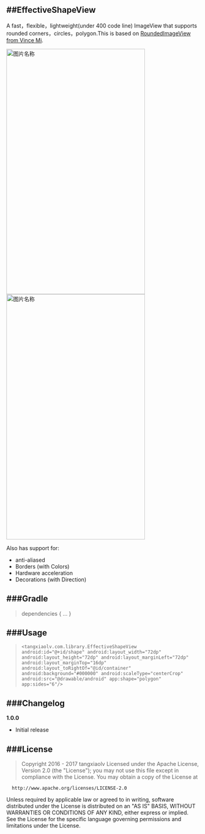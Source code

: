 ##EffectiveShapeView
---
A fast，flexible，lightweight(under 400 code line) ImageView that supports rounded corners，circles，polygon.This is based on [RoundedImageView from Vince Mi](https://github.com/vinc3m1/RoundedImageView).

 <img src="https://raw.githubusercontent.com/TangXiaoLv/EffectiveShapeView/master/png/first.jpg" width = "362" height = "640" alt="图片名称"  />
 <img src="https://raw.githubusercontent.com/TangXiaoLv/EffectiveShapeView/master/png/second.jpg" width = "362" height = "640" alt="图片名称" />

Also has support for: 
- anti-aliased 
- Borders (with Colors)
- Hardware acceleration
- Decorations (with Direction)

###Gradle
------
>dependencies {
    ...
}

###Usage
------
> `<tangxiaolv.com.library.EffectiveShapeView
        android:id="@+id/shape"
        android:layout_width="72dp"
        android:layout_height="72dp"
        android:layout_marginLeft="72dp"
        android:layout_marginTop="16dp"
        android:layout_toRightOf="@id/container"
        android:background="#000000"
        android:scaleType="centerCrop"
        android:src="@drawable/android"
        app:shape="polygon"
        app:sides="6"/>`
        
###Changelog
------
**1.0.0**
- Initial release 

###License
------
> Copyright 2016 - 2017 tangxiaolv
	  Licensed under the Apache License, Version 2.0 (the "License");
  you may not use this file except in compliance with the License.
  You may obtain a copy of the License at
 
      http://www.apache.org/licenses/LICENSE-2.0
 
  Unless required by applicable law or agreed to in writing, software
  distributed under the License is distributed on an "AS IS" BASIS,
  WITHOUT WARRANTIES OR CONDITIONS OF ANY KIND, either express or implied.
  See the License for the specific language governing permissions and
  limitations under the License.
